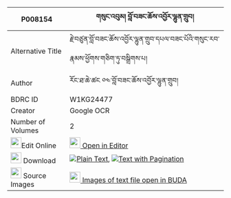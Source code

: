 |P008154|གསུང་འབུམ། བློ་བཟང་ཆོས་འབྱོར་ལྷུན་གྲུབ། 
| --- | --- 
|Alternative Title |རྗེ་བཙུན་བློ་བཟང་ཆོས་འབྱོར་ལྷུན་གྲུབ་དཔལ་བཟང་པོའི་གསུང་རབ་རྣམས་ཕྱོགས་གཅིག་ཏུ་བསྒྲིགས་པ།
|Author| རོང་ཐ་ཆེ་ཚང ༠༤་བློ་བཟང་ཆོས་འབྱོར་ལྷུན་གྲུབ།
|BDRC ID | W1KG24477
|Creator | Google OCR
|Number of Volumes| 2
|<img width="25" src="https://img.icons8.com/color/25/000000/edit-property.png">Edit Online| [<img width="25" src="https://avatars.githubusercontent.com/u/45091458?s=200&v=4"> Open in Editor](http://editor.openpecha.org/P008154)
|<img width="25" src="https://img.icons8.com/fluent/48/000000/download-2.png"/>  Download | [![](https://img.icons8.com/color/20/000000/txt.png)Plain Text](https://github.com/Openpecha/P008154/releases/download/v1/sungbum_lozang_chojor_lhundrub_plain_P008154.zip), [![](https://img.icons8.com/color/20/000000/txt.png)Text with Pagination](https://github.com/Openpecha/P008154/releases/download/v1/sungbum_lozang_chojor_lhundrub_pages_P008154.zip)
|<img width="25" src="https://img.icons8.com/plasticine/100/000000/pictures-folder.png"/>  Source Images | [<img width="25" src="https://library.bdrc.io/icons/BUDA-small.svg"> Images of text file open in BUDA](https://library.bdrc.io/show/bdr:W1KG24477)